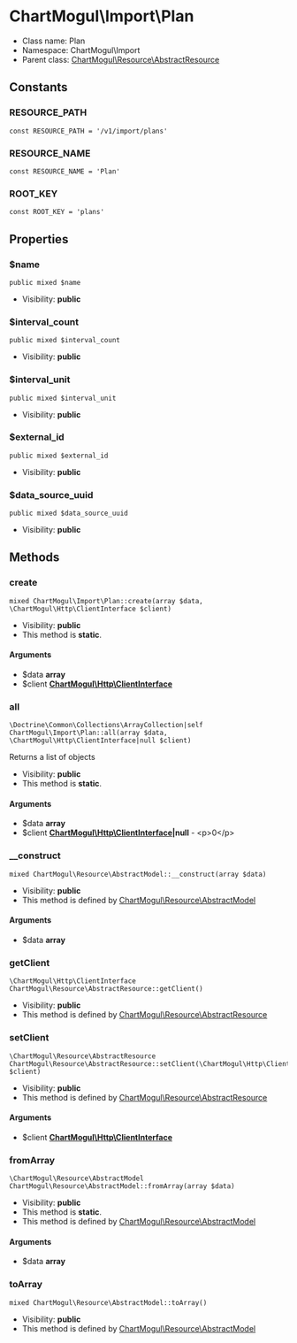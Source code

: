 ChartMogul\Import\Plan
===============






* Class name: Plan
* Namespace: ChartMogul\Import
* Parent class: [ChartMogul\Resource\AbstractResource](ChartMogul-Resource-AbstractResource.md)



Constants
----------


### RESOURCE_PATH

    const RESOURCE_PATH = '/v1/import/plans'





### RESOURCE_NAME

    const RESOURCE_NAME = 'Plan'





### ROOT_KEY

    const ROOT_KEY = 'plans'





Properties
----------


### $name

    public mixed $name





* Visibility: **public**


### $interval_count

    public mixed $interval_count





* Visibility: **public**


### $interval_unit

    public mixed $interval_unit





* Visibility: **public**


### $external_id

    public mixed $external_id





* Visibility: **public**


### $data_source_uuid

    public mixed $data_source_uuid





* Visibility: **public**


Methods
-------


### create

    mixed ChartMogul\Import\Plan::create(array $data, \ChartMogul\Http\ClientInterface $client)





* Visibility: **public**
* This method is **static**.


#### Arguments
* $data **array**
* $client **[ChartMogul\Http\ClientInterface](ChartMogul-Http-ClientInterface.md)**



### all

    \Doctrine\Common\Collections\ArrayCollection|self ChartMogul\Import\Plan::all(array $data, \ChartMogul\Http\ClientInterface|null $client)

Returns a list of objects



* Visibility: **public**
* This method is **static**.


#### Arguments
* $data **array**
* $client **[ChartMogul\Http\ClientInterface](ChartMogul-Http-ClientInterface.md)|null** - &lt;p&gt;0&lt;/p&gt;



### __construct

    mixed ChartMogul\Resource\AbstractModel::__construct(array $data)





* Visibility: **public**
* This method is defined by [ChartMogul\Resource\AbstractModel](ChartMogul-Resource-AbstractModel.md)


#### Arguments
* $data **array**



### getClient

    \ChartMogul\Http\ClientInterface ChartMogul\Resource\AbstractResource::getClient()





* Visibility: **public**
* This method is defined by [ChartMogul\Resource\AbstractResource](ChartMogul-Resource-AbstractResource.md)




### setClient

    \ChartMogul\Resource\AbstractResource ChartMogul\Resource\AbstractResource::setClient(\ChartMogul\Http\ClientInterface $client)





* Visibility: **public**
* This method is defined by [ChartMogul\Resource\AbstractResource](ChartMogul-Resource-AbstractResource.md)


#### Arguments
* $client **[ChartMogul\Http\ClientInterface](ChartMogul-Http-ClientInterface.md)**



### fromArray

    \ChartMogul\Resource\AbstractModel ChartMogul\Resource\AbstractModel::fromArray(array $data)





* Visibility: **public**
* This method is **static**.
* This method is defined by [ChartMogul\Resource\AbstractModel](ChartMogul-Resource-AbstractModel.md)


#### Arguments
* $data **array**



### toArray

    mixed ChartMogul\Resource\AbstractModel::toArray()





* Visibility: **public**
* This method is defined by [ChartMogul\Resource\AbstractModel](ChartMogul-Resource-AbstractModel.md)



